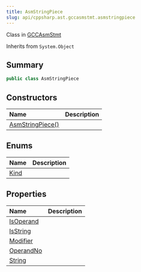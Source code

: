 ```yaml
---
title: AsmStringPiece
slug: api/cppsharp.ast.gccasmstmt.asmstringpiece
---
```

Class in [GCCAsmStmt](/api/cppsharp/ast/gccasmstmt)

Inherits from `System.Object`

## Summary



```csharp
public class AsmStringPiece
```

## Constructors

|Name|Description|
|:---|:---|
|[AsmStringPiece\(\)](/api/cppsharp/ast/gccasmstmt/asmstringpiece//ctor)||

## Enums

|Name|Description|
|:---|:---|
|[Kind](/api/cppsharp/ast/gccasmstmt/asmstringpiece/kind)||

## Properties

|Name|Description|
|:---|:---|
|[IsOperand](/api/cppsharp/ast/gccasmstmt/asmstringpiece/isoperand)||
|[IsString](/api/cppsharp/ast/gccasmstmt/asmstringpiece/isstring)||
|[Modifier](/api/cppsharp/ast/gccasmstmt/asmstringpiece/modifier)||
|[OperandNo](/api/cppsharp/ast/gccasmstmt/asmstringpiece/operandno)||
|[String](/api/cppsharp/ast/gccasmstmt/asmstringpiece/string)||

